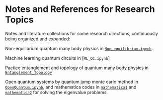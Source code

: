 # Notes and References for Research Topics

Notes and literature collections for some research directions, continuously being organized and expanded:

Non-equilibrium quantum many body physics in [`Non_equilibrium.ipynb`](https://github.com/JSKao/Computational-Quantum-Many-Body-Physics/blob/main/Non_equilibrium.ipynb). 

Machine learning quantum circuits in [`ML_QC.ipynb`] 

Pactice entanglement and topology of quantum many body physics in [`Entanglement_Topology`](https://github.com/JSKao/Computational-Quantum-Many-Body-Physics/blob/main/Entanglement_Topology.ipynb)

Open quantum systems by quantum jump monte carlo method in [`OpenQuantum.ipynb`](https://github.com/JSKao/Notes_and_References/blob/main/OpenQuantum.ipynb), and mathematica codes in [`mathematica1`](https://github.com/JSKao/Notes_and_References/blob/main/mathematica1.pdf) and [`mathematica2`](https://github.com/JSKao/Notes_and_References/blob/main/mathematica2.pdf) for solving the eigenvalue problems.
